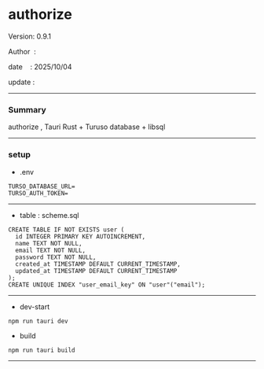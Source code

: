 # authorize

 Version: 0.9.1

 Author  : 

 date    : 2025/10/04

 update  :

***
### Summary

authorize , Tauri Rust + Turuso database + libsql


***
### setup
* .env

```
TURSO_DATABASE_URL=
TURSO_AUTH_TOKEN=
```
***
* table : scheme.sql

```
CREATE TABLE IF NOT EXISTS user (
  id INTEGER PRIMARY KEY AUTOINCREMENT,
  name TEXT NOT NULL,
  email TEXT NOT NULL,
  password TEXT NOT NULL,
  created_at TIMESTAMP DEFAULT CURRENT_TIMESTAMP,
  updated_at TIMESTAMP DEFAULT CURRENT_TIMESTAMP
);
CREATE UNIQUE INDEX "user_email_key" ON "user"("email");
```

***
* dev-start
```
npm run tauri dev
```

* build
```
npm run tauri build
```

***

